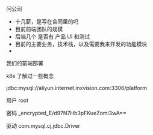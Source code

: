 问公司

- 十几薪，是写在合同里的吗
- 目前前端团队的规模
- 后端几个  是否有 产品 UI 和测试
- 目前的主要业务，技术栈，以及需要我来开发的功能模块
- 

我们的前端部署

k8s 了解过一些概念



jdbc:mysql://aliyun.internet.inxvision.com:3306/platform

用户  root

密码 _encrypted_E/d97N7Hb3pFKueZomi3wA==


驱动 com.mysql.cj.jdbc.Driver